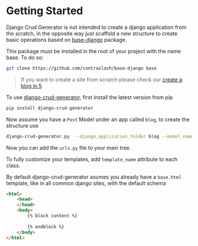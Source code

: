 # Getting Started

Django Crud Generator is not intended to create a django application from the scratch, in the opposite way just scaffold 
a new structure to create basic operations based on [base-django](https://github.com/contraslash/base-django) package.

This package must be installed in the root of your project with the name base. To do so:

```bash
git clone https://github.com/contraslash/base-django base
```

> If you want to create a site from scratch please check our [create a blog in 5]()

To use [django-crud-generator](https://pypi.org/project/django-crud-generator/), first install the latest version from pip

```bash
pip install django-crud-generator
```


Now assume you have a `Post` Model under an app called `blog`, to create the structure use
 
```bash
django-crud-generator.py  --django_application_folder blog --model_name Post
```

Now you can add the `urls.py` file to your main tree.

To fully customize your templates, add `template_name` attribute to each class.

By default django-crud-generator asumes you already have a `base.html` template, like in all common django sites, with
the default schema

```html
<html>
    <head>
    </head>
    <body>
        {% block content %}
        
        {% endblock %}
    </body>
</html>
```